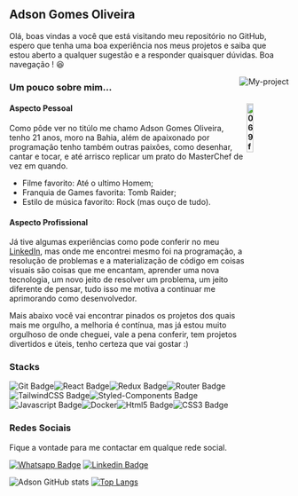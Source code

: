 ## Adson Gomes Oliveira

Olá, boas vindas a você que está visitando meu repositório no GitHub, espero que tenha uma boa experiência nos meus projetos e saiba que estou aberto a qualquer sugestão e a responder quaisquer dúvidas. Boa navegação ! :laughing:


<a href="https://imgbb.com/"><img align="right" src="https://i.ibb.co/2WBSNHB/My-project.png" alt="My-project" border="0"></a>

### Um pouco sobre mim...
#### Aspecto Pessoal <a href="https://imgbb.com/"><img width="15%" align="right" src="https://i.ibb.co/0q4kX6V/069f70c9fecb759ee0fd5b025bfa22-unscreen.gif" alt="069f70c9fecb759ee0fd5b025bfa22-unscreen" border="0"></a>
Como pôde ver no titúlo me chamo Adson Gomes Oliveira, tenho 21 anos, moro na Bahia, além de apaixonado por programação tenho também outras paixões, como desenhar, cantar e tocar, e até arrisco replicar um prato do MasterChef de vez em quando.
- Filme favorito: Até o ultimo Homem;
- Franquia de Games favorita: Tomb Raider;
- Estilo de música favorito: Rock (mas ouço de tudo).

#### Aspecto Profissional
Já tive algumas experiências como pode conferir no meu [LinkedIn](https://www.linkedin.com/in/adson-gomes-oliveira/http:// "LinkedIn"), mas onde me encontrei mesmo foi na programação, a resolução de problemas e a materialização de código em coisas visuais são coisas que me encantam, aprender uma nova tecnologia, um novo jeito de resolver um problema, um jeito diferente de pensar, tudo isso me motiva a continuar me aprimorando como desenvolvedor.

Mais abaixo você vai encontrar pinados os projetos dos quais mais me orgulho, a melhoria é contínua, mas já estou muito orgulhoso de onde cheguei, vale a pena conferir, tem projetos divertidos e úteis, tenho certeza que vai gostar :)


### Stacks
![Git Badge](https://img.shields.io/badge/Git-E34F26?style=for-the-badge&logo=git&logoColor=white)![React Badge](https://img.shields.io/badge/React-20232A?style=for-the-badge&logo=react&logoColor=61DAFB)![Redux Badge](https://img.shields.io/badge/Redux-593D88?style=for-the-badge&logo=redux&logoColor=white)![Router Badge](https://img.shields.io/badge/React_Router-CA4245?style=for-the-badge&logo=react-router&logoColor=white)![TailwindCSS Badge](https://img.shields.io/badge/Tailwind_CSS-38B2AC?style=for-the-badge&logo=tailwind-css&logoColor=white)![Styled-Components Badge](https://img.shields.io/badge/styled--components-DB7093?style=for-the-badge&logo=styled-components&logoColor=white)![Javascript Badge](https://img.shields.io/badge/JavaScript-F7DF1E?style=for-the-badge&logo=javascript&logoColor=black)![Docker](https://img.shields.io/badge/docker-%230db7ed.svg?style=for-the-badge&logo=docker&logoColor=white)![Html5 Badge](https://img.shields.io/badge/HTML5-E34F26?style=for-the-badge&logo=html5&logoColor=white)![CSS3 Badge](https://img.shields.io/badge/CSS3-1572B6?style=for-the-badge&logo=css3&logoColor=white)

### Redes Sociais
Fique a vontade para me contactar em qualque rede social.

[![Whatsapp Badge](https://img.shields.io/badge/WhatsApp-25D366?style=for-the-badge&logo=whatsapp&logoColor=white&link=https://api.whatsapp.com/send?phone=+5577988187956)]( https://api.whatsapp.com/send?phone=+5577988294016) [![Linkedin Badge](https://img.shields.io/badge/LinkedIn-0077B5?style=for-the-badge&logo=linkedin&logoColor=white&link=https://www.linkedin.com/in/adson-gomes-oliveira/)]( https://www.linkedin.com/in/adson-gomes-oliveira/) 

![Adson GitHub stats](https://github-readme-stats.vercel.app/api?username=adson-gomes-oliveira&show_icons=true&theme=tokyonight) [![Top Langs](https://github-readme-stats.vercel.app/api/top-langs/?username=adson-gomes-oliveira&langs_count=8&theme=tokyonight)](https://github.com/adson-gomes-oliveira/github-readme-stats)
